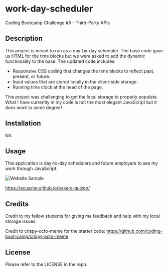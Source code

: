 # work-day-scheduler
Coding Bootcamp Challenge #5 - Third-Party APIs

## Description

This project is meant to run as a day-by-day scheduler. The base code gave us HTML for the time blocks but we were asked to add the dynamic functionality to the base. The updated code includes:

- Responsive CSS coding that changes the time blocks to reflect past, present, or future. 
- Input values that are stored locally in the client-side storage. 
- Running time clock at the head of the page. 

This project was challenging to get the local storage to properly populate. What I have currently in my code is not the most elegant JavaScript but it does work to some degree!  


## Installation

NA


## Usage

This application is day-to-day schedulers and future employers to see my work through JavaScript. 

![Website Sample](./assets/photos/website-screenshot.png)

https://ecussler.github.io/bakers-quizen/


## Credits

Credit to my fellow students for giving me feedback and help with my local storage issues. 

Credit to crispy-octo-meme for the starter code: https://github.com/coding-boot-camp/crispy-octo-meme


## License

Please refer to the LICENSE in the repo. 

